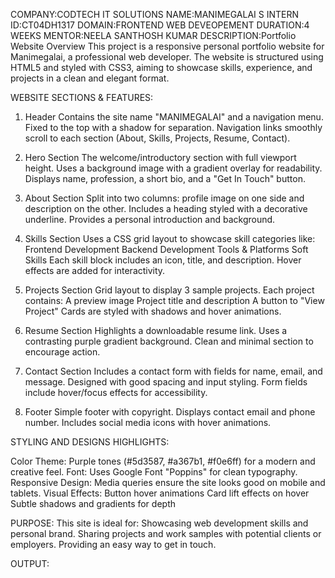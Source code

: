 COMPANY:CODTECH IT SOLUTIONS
NAME:MANIMEGALAI S
INTERN ID:CT04DH1317
DOMAIN:FRONTEND WEB DEVEOPEMENT
DURATION:4 WEEKS
MENTOR:NEELA SANTHOSH KUMAR
DESCRIPTION:Portfolio Website Overview
This project is a responsive personal portfolio website for Manimegalai, a professional web developer. The website is structured using HTML5 and styled with CSS3, aiming to showcase skills, experience, and projects in a clean and elegant format.

WEBSITE SECTIONS & FEATURES:
1. Header
Contains the site name "MANIMEGALAI" and a navigation menu.
Fixed to the top with a shadow for separation.
Navigation links smoothly scroll to each section (About, Skills, Projects, Resume, Contact).

2. Hero Section
The welcome/introductory section with full viewport height.
Uses a background image with a gradient overlay for readability.
Displays name, profession, a short bio, and a "Get In Touch" button.

3. About Section
Split into two columns: profile image on one side and description on the other.
Includes a heading styled with a decorative underline.
Provides a personal introduction and background.

4. Skills Section
Uses a CSS grid layout to showcase skill categories like:
Frontend Development
Backend Development
Tools & Platforms
Soft Skills
Each skill block includes an icon, title, and description.
Hover effects are added for interactivity.

5. Projects Section
Grid layout to display 3 sample projects.
Each project contains:
A preview image
Project title and description
A button to "View Project"
Cards are styled with shadows and hover animations.

6. Resume Section
Highlights a downloadable resume link.
Uses a contrasting purple gradient background.
Clean and minimal section to encourage action.

7. Contact Section
Includes a contact form with fields for name, email, and message.
Designed with good spacing and input styling.
Form fields include hover/focus effects for accessibility.

8. Footer
Simple footer with copyright.
Displays contact email and phone number.
Includes social media icons with hover animations.

STYLING AND DESIGNS HIGHLIGHTS:

Color Theme: Purple tones (#5d3587, #a367b1, #f0e6ff) for a modern and creative feel.
Font: Uses Google Font "Poppins" for clean typography.
Responsive Design: Media queries ensure the site looks good on mobile and tablets.
Visual Effects:
Button hover animations
Card lift effects on hover
Subtle shadows and gradients for depth

PURPOSE:
This site is ideal for:
Showcasing web development skills and personal brand.
Sharing projects and work samples with potential clients or employers.
Providing an easy way to get in touch.

OUTPUT:
